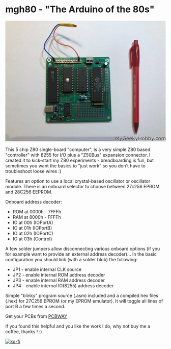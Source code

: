 # mgh80 - "The Arduino of the 80s"

![picture of v1.0](https://github.com/Kris-Sekula/mgh80/blob/main/MGH80_v1.0_front.jpg)

This 5 chip Z80 single-board "computer", is a very simple Z80 based "controller" with 8255 for I/O plus a "Z50Bus" expansion connector. I created it to kick-start my Z80 experiments - breadboarding is fun, but sometimes you want the basics to "just work" so you don't have to troubleshoot loose wires :) 

Features an option to use a local crystal-based oscillator or oscillator module. There is an onboard selector to choose between 27c256 EPROM and 28C256 EEPROM.

Onboard address decoder:
* ROM at 0000h - 7FFFh
* RAM at 8000h - FFFFh
* IO at 00h (IOPortA)
* IO at 01h (IOPortB)
* IO at 02h (IOPortC)
* IO at 03h (Control)

A few solder jumpers allow disconnecting various onboard options (if you for example want to provide an external address decoder)... In the basic configuration you should link (with a solder blob) the following:
* JP1 - enable internal CLK source
* JP2 - enable internal ROM address decoder
* JP3 - enable internal RAM address decoder
* JP4 - enable internal IO(8255) address decoder

Simple "blinky" program source (.asm) included and a compiled hex files (.hex) for 27C256 EPROM (or my EPROM emulator). It will toggle all lines of port B a few times a second.

Get your PCBs from [PCBWAY](https://www.pcbway.com/project/shareproject/mgh80___the_Arduino_of_the_80s__simple_z80_based__microcontroller____sbc_.html)

If you found this helpful and you like the work I do, why not buy me a coffee, thanks ! :)

[![ko-fi](https://www.ko-fi.com/img/githubbutton_sm.svg)](https://ko-fi.com/R6R52KGCD)
